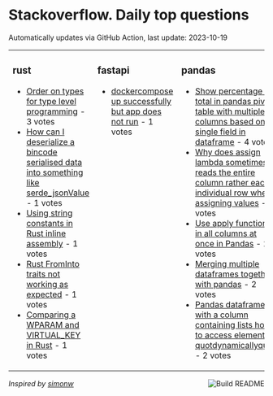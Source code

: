 # Stackoverflow. Daily top questions 

Automatically updates via GitHub Action, last update: <!-- date starts -->2023-10-19<!-- date ends -->


<table><tr><td valign="top" width="33%">

### rust
<!-- rust starts -->
* [Order on types for type level programming](https://stackoverflow.com/questions/77315842/order-on-types-for-type-level-programming) - 3 votes
* [How can I deserialize a bincode serialised data into something like serde_jsonValue](https://stackoverflow.com/questions/77315666/how-can-i-deserialize-a-bincode-serialised-data-into-something-like-serde-json) - 1 votes
* [Using string constants in Rust inline assembly](https://stackoverflow.com/questions/77319561/using-string-constants-in-rust-inline-assembly) - 1 votes
* [Rust FromInto traits not working as expected](https://stackoverflow.com/questions/77317662/rust-from-into-traits-not-working-as-expected) - 1 votes
* [Comparing a WPARAM and VIRTUAL_KEY in Rust](https://stackoverflow.com/questions/77324899/comparing-a-wparam-and-virtual-key-in-rust) - 1 votes
<!-- rust ends -->
</td><td valign="top" width="34%">


### fastapi
<!-- fastapi starts -->
* [dockercompose up successfully but app does not run](https://stackoverflow.com/questions/77313241/docker-compose-up-successfully-but-app-does-not-run) - 1 votes
<!-- fastapi ends -->
</td><td valign="top" width="34%">


### pandas
<!-- pandas starts -->
* [Show percentage of total in pandas pivot table with multiple columns based on single field in dataframe](https://stackoverflow.com/questions/77319901/show-percentage-of-total-in-pandas-pivot-table-with-multiple-columns-based-on-si) - 4 votes
* [Why does assign lambda sometimes reads the entire column rather each individual row when assigning values](https://stackoverflow.com/questions/77319069/why-does-assign-lambda-sometimes-reads-the-entire-column-rather-each-individua) - 2 votes
* [Use apply function in all columns at once in Pandas](https://stackoverflow.com/questions/77316898/use-apply-function-in-all-columns-at-once-in-pandas) - 2 votes
* [Merging multiple dataframes together with pandas](https://stackoverflow.com/questions/77317554/merging-multiple-dataframes-together-with-pandas) - 2 votes
* [Pandas dataframe with a column containing lists  how to access elements quotdynamicallyquot](https://stackoverflow.com/questions/77326811/pandas-dataframe-with-a-column-containing-lists-how-to-access-elements-dynami) - 2 votes
<!-- pandas ends -->
</td></tr></table>

<a href="https://github.com/hp0404/hp0404/actions"><img src="https://github.com/hp0404/hp0404/workflows/Build%20README/badge.svg" align="right" alt="Build README"></a> <p>*Inspired by  [simonw](https://github.com/simonw/simonw)*</p>

